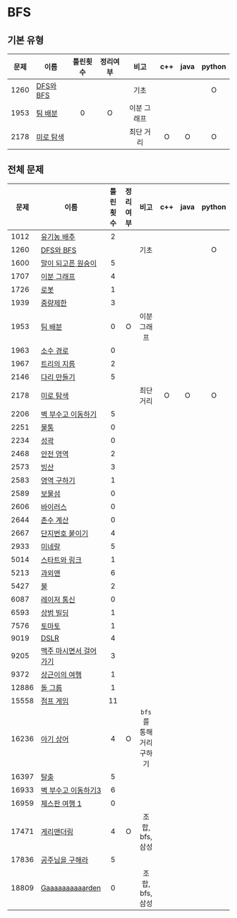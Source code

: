 # BFS

## 기본 유형
| 문제   | 이름                | 틀린횟수  | 정리여부  |   비고   |  c++  | java  | python |
| ---- | ----------------- | :---: | :---: | :----: | :---: | :---: | :----: |
| 1260 | [DFS와 BFS](1260/) |       |       |   기초   |       |       |   O    |
| 1953 | [팀 배분](1953/)     |   0   |   O   | 이분 그래프 |       |       |        |
| 2178 | [미로 탐색](2178/)    |       |       | 최단 거리  |   O   |   O   |   O    |

## 전체 문제
| 문제    | 이름                        | 틀린횟수  | 정리여부  |       비고        |  c++  | java  | python |
| ----- | ------------------------- | :---: | :---: | :-------------: | :---: | :---: | :----: |
| 1012  | [유기농 배추](1012)            |   2   |       |                 |
| 1260  | [DFS와 BFS](1260/)         |       |       |       기초        |       |       |   O    |
| 1600  | [말이 되고픈 원숭이](1600/)       |   5   |       |
| 1707  | [이분 그래프](1707/)           |   4   |       |
| 1726  | [로봇](1726/)               |   1   |       |
| 1939  | [중량제한](1939/)             |   3   |       |
| 1953  | [팀 배분](1953/)             |   0   |   O   |     이분 그래프      |       |       |        |
| 1963  | [소수 경로](1963/)            |   0   |       |
| 1967  | [트리의 지름](1967/)           |   2   |       |
| 2146  | [다리 만들기](2146/)           |   5   |       |
| 2178  | [미로 탐색](2178/)            |       |       |      최단 거리      |   O   |   O   |   O    |
| 2206  | [벽 부수고 이동하기](2206/)       |   5   |       |
| 2251  | [물통](2251/)               |   0   |       |
| 2234  | [성곽](2234/2234)           |   0   |       |
| 2468  | [안전 영역](2468/)            |   2   |       |
| 2573  | [빙산](2573/2573)           |   3   |       |
| 2583  | [영역 구하기](2583/)           |   1   |       |
| 2589  | [보물섬](2589/)              |   0   |       |
| 2606  | [바이러스](2606/)             |   0   |       |
| 2644  | [촌수 계산](2644/)            |   0   |       |
| 2667  | [단지번호 붙이기](2667/)         |   4   |       |
| 2933  | [미네랄](2933/)              |   5   |       |
| 5014  | [스타트와 링크](5014/)          |   1   |       |
| 5213  | [과외맨](5213/)              |   6   |       |
| 5427  | [불](5427/)                |   2   |       |
| 6087  | [레이저 통신](6087/)           |   0   |       |
| 6593  | [상범 빌딩](6593/)            |   1   |       |
| 7576  | [토마토](7576/)              |   1   |       |
| 9019  | [DSLR](9019/)             |   4   |       |
| 9205  | [맥주 마시면서 걸어가기](9205/)     |   3   |       |
| 9372  | [상근이의 여행](9372/)          |   1   |       |
| 12886 | [돌 그룹](12886/)            |   1   |       |
| 15558 | [점프 게임](15558/)           |  11   |       |                 |
| 16236 | [아기 상어](16236/)           |   4   |   O   | `bfs`를 통해 거리구하기 |
| 16397 | [탈출](16397/)              |   5   |       |
| 16933 | [벽 부수고 이동하기3](16933/)     |   6   |       |
| 16959 | [체스판 여행 1](16959/)        |   0   |       |                 |
| 17471 | [게리맨더링](17471/)           |   4   |   O   |   조합, bfs, 삼성   |
| 17836 | [공주님을 구해라](17836/)        |   5   |
| 18809 | [Gaaaaaaaaaarden](18809/) |   0   |       |   조합, bfs, 삼성   |